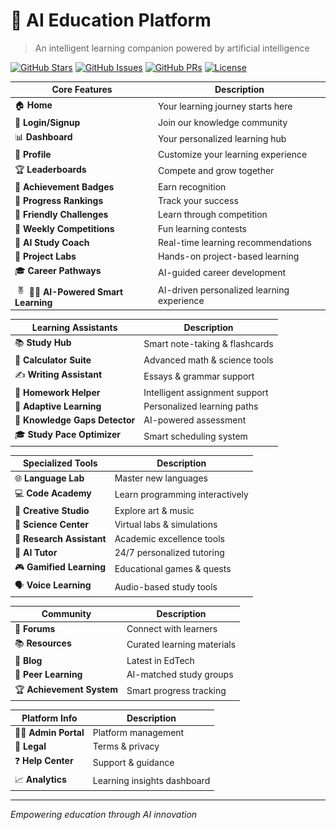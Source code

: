 # 🚀 AI Education Platform

> An intelligent learning companion powered by artificial intelligence

[![GitHub Stars](https://img.shields.io/github/stars/Codenuclei/school?style=social)](https://github.com/Codenuclei/school)
[![GitHub Issues](https://img.shields.io/github/issues/Codenuclei/school)](https://github.com/Codenuclei/school/issues)
[![GitHub PRs](https://img.shields.io/github/issues-pr/Codenuclei/school)](https://github.com/Codenuclei/school/pulls)
[![License](https://img.shields.io/github/license/Codenuclei/school)](LICENSE)

| Core Features | Description |
|--------------|-------------|
| 🏠 **Home** | Your learning journey starts here |
| 🔐 **Login/Signup** | Join our knowledge community |
| 📊 **Dashboard** | Your personalized learning hub |
| 👤 **Profile** | Customize your learning experience |
| 🏆 **Leaderboards** | Compete and grow together |
| 🎯 **Achievement Badges** | Earn recognition |
| 🌟 **Progress Rankings** | Track your success |
| 🤝 **Friendly Challenges** | Learn through competition |
| 🎉 **Weekly Competitions** | Fun learning contests |
| 🤖 **AI Study Coach** | Real-time learning recommendations |
| 🧪 **Project Labs** | Hands-on project-based learning |
| 🎓 **Career Pathways** | AI-guided career development |
| <img src="image.png" width="19" height="19"/> 🎯🤖 **AI-Powered Smart Learning** | AI-driven personalized learning experience |

| Learning Assistants | Description |
|-------------------|-------------|
| 📚 **Study Hub** | Smart note-taking & flashcards |
| 🔢 **Calculator Suite** | Advanced math & science tools |
| ✍️ **Writing Assistant** | Essays & grammar support |
| 📝 **Homework Helper** | Intelligent assignment support |
| 🎯 **Adaptive Learning** | Personalized learning paths |
| 🧠 **Knowledge Gaps Detector** | AI-powered assessment |
| 🎓 **Study Pace Optimizer** | Smart scheduling system |

| Specialized Tools | Description |
|------------------|-------------|
| 🌐 **Language Lab** | Master new languages |
| 💻 **Code Academy** | Learn programming interactively |
| 🎨 **Creative Studio** | Explore art & music |
| 🔬 **Science Center** | Virtual labs & simulations |
| 📄 **Research Assistant** | Academic excellence tools |
| 🤖 **AI Tutor** | 24/7 personalized tutoring |
| 🎮 **Gamified Learning** | Educational games & quests |
| 🗣️ **Voice Learning** | Audio-based study tools |

| Community | Description |
|-----------|-------------|
| 💬 **Forums** | Connect with learners |
| 📚 **Resources** | Curated learning materials |
| 📰 **Blog** | Latest in EdTech |
| 🤝 **Peer Learning** | AI-matched study groups |
| 🏆 **Achievement System** | Smart progress tracking |

| Platform Info | Description |
|---------------|-------------|
| 👨‍💼 **Admin Portal** | Platform management |
| 📜 **Legal** | Terms & privacy |
| ❓ **Help Center** | Support & guidance |
| 📈 **Analytics** | Learning insights dashboard |

---
*Empowering education through AI innovation*

